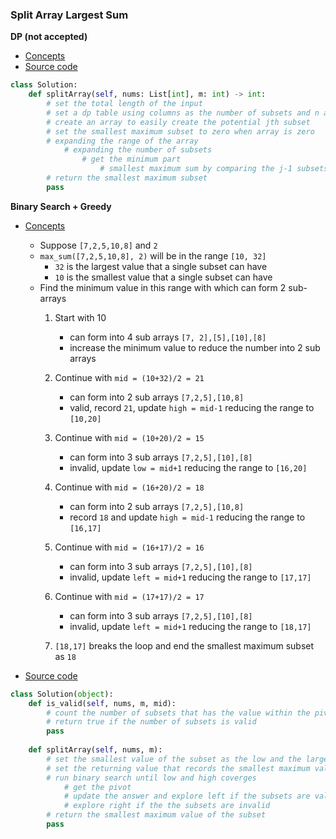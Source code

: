 ### Split Array Largest Sum
**DP (not accepted)**
- [Concepts](images/dp.png)
- [Source code](source/dp.py)
```python
class Solution:
    def splitArray(self, nums: List[int], m: int) -> int:
        # set the total length of the input
        # set a dp table using columns as the number of subsets and n as the inputs in the array
        # create an array to easily create the potential jth subset
        # set the smallest maximum subset to zero when array is zero
        # expanding the range of the array
            # expanding the number of subsets
                # get the minimum part
                    # smallest maximum sum by comparing the j-1 subsets with potential jth subsets
        # return the smallest maximum subset
        pass
```

**Binary Search + Greedy**
- [Concepts](images/)
    - Suppose `[7,2,5,10,8]` and `2`
    - `max_sum([7,2,5,10,8], 2)` will be in the range `[10, 32]` 
        - `32` is the largest value that a single subset can have
        - `10` is the smallest value that a single subset can have  
    - Find the minimum value in this range with which can form 2 sub-arrays
        1. Start with 10
            - can form into 4 sub arrays `[7, 2],[5],[10],[8]`
            - increase the minimum value to reduce the number into 2 sub arrays
        1. Continue with `mid = (10+32)/2 = 21`
            - can form into 2 sub arrays `[7,2,5],[10,8]` 
            - valid, record `21`, update `high = mid-1` reducing the range to `[10,20]`
            
        1. Continue with `mid = (10+20)/2 = 15`
            - can form into 3 sub arrays `[7,2,5],[10],[8]` 
            - invalid, update `low = mid+1` reducing the range to `[16,20]`            
            
        1. Continue with `mid = (16+20)/2 = 18` 
            - can form into 2 sub arrays `[7,2,5],[10,8]`  
            - record `18` and update `high = mid-1` reducing the range to `[16,17]`
          
        1. Continue with `mid = (16+17)/2 = 16` 
            - can form into 3 sub arrays `[7,2,5],[10],[8]`  
            - invalid, update `left = mid+1` reducing the range to `[17,17]`          
          
        1. Continue with `mid = (17+17)/2 = 17` 
            - can form into 3 sub arrays `[7,2,5],[10],[8]`  
            - invalid, update `left = mid+1` reducing the range to `[18,17]`
         
        1. `[18,17]` breaks the loop and end the smallest maximum subset as `18` 
         
- [Source code](source/binary.py)
```python
class Solution(object):
    def is_valid(self, nums, m, mid):
        # count the number of subsets that has the value within the pivot
        # return true if the number of subsets is valid 
        pass
    
    def splitArray(self, nums, m):
        # set the smallest value of the subset as the low and the largest as the right
        # set the returning value that records the smallest maximum value of the subset        
        # run binary search until low and high coverges
            # get the pivot 
            # update the answer and explore left if the subsets are valid
            # explore right if the the subsets are invalid 
        # return the smallest maximum value of the subset 
        pass
```
